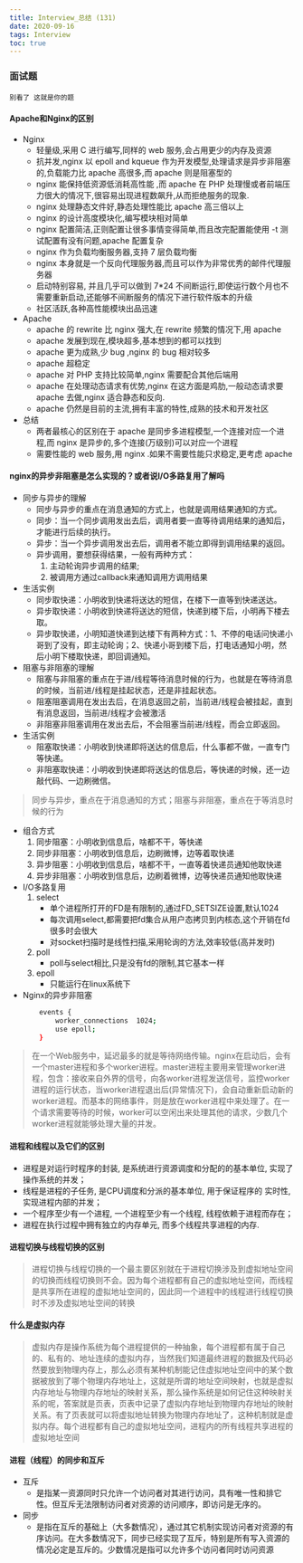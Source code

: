 ```yaml
---
title: Interview_总结 (131)
date: 2020-09-16
tags: Interview
toc: true
---
```


### 面试题
    别看了 这就是你的题

<!-- more -->

#### Apache和Nginx的区别
- Nginx
    * 轻量级,采用 C 进行编写,同样的 web 服务,会占用更少的内存及资源
    * 抗并发,nginx 以 epoll and kqueue 作为开发模型,处理请求是异步非阻塞的,负载能力比 apache 高很多,而 apache 则是阻塞型的
    * nginx 能保持低资源低消耗高性能 ,而 apache 在 PHP 处理慢或者前端压力很大的情况下,很容易出现进程数飙升,从而拒绝服务的现象.
    * nginx 处理静态文件好,静态处理性能比 apache 高三倍以上
    * nginx 的设计高度模块化,编写模块相对简单
    * nginx 配置简洁,正则配置让很多事情变得简单,而且改完配置能使用 -t 测试配置有没有问题,apache 配置复杂
    * nginx 作为负载均衡服务器,支持 7 层负载均衡
    * nginx 本身就是一个反向代理服务器,而且可以作为非常优秀的邮件代理服务器
    * 启动特别容易, 并且几乎可以做到 7*24 不间断运行,即使运行数个月也不需要重新启动,还能够不间断服务的情况下进行软件版本的升级
    * 社区活跃,各种高性能模块出品迅速
- Apache
    * apache 的 rewrite 比 nginx 强大,在 rewrite 频繁的情况下,用 apache
    * apache 发展到现在,模块超多,基本想到的都可以找到
    * apache 更为成熟,少 bug ,nginx 的 bug 相对较多
    * apache 超稳定
    * apache 对 PHP 支持比较简单,nginx 需要配合其他后端用
    * apache 在处理动态请求有优势,nginx 在这方面是鸡肋,一般动态请求要 apache 去做,nginx 适合静态和反向.
    * apache 仍然是目前的主流,拥有丰富的特性,成熟的技术和开发社区
- 总结
    * 两者最核心的区别在于 apache 是同步多进程模型,一个连接对应一个进程,而 nginx 是异步的,多个连接(万级别)可以对应一个进程
    * 需要性能的 web 服务,用 nginx .如果不需要性能只求稳定,更考虑 apache

#### nginx的异步非阻塞是怎么实现的？或者说I/O多路复用了解吗
- 同步与异步的理解
    * 同步与异步的重点在消息通知的方式上，也就是调用结果通知的方式。
    * 同步：当一个同步调用发出去后，调用者要一直等待调用结果的通知后，才能进行后续的执行。
    * 异步：当一个异步调用发出去后，调用者不能立即得到调用结果的返回。
    * 异步调用，要想获得结果，一般有两种方式：
        1. 主动轮询异步调用的结果;
        2. 被调用方通过callback来通知调用方调用结果
- 生活实例
    * 同步取快递：小明收到快递将送达的短信，在楼下一直等到快递送达。
    * 异步取快递：小明收到快递将送达的短信，快递到楼下后，小明再下楼去取。
    * 异步取快递，小明知道快递到达楼下有两种方式：1、不停的电话问快递小哥到了没有，即主动轮询；2、快递小哥到楼下后，打电话通知小明，然后小明下楼取快递，即回调通知。
- 阻塞与非阻塞的理解
    * 阻塞与非阻塞的重点在于进/线程等待消息时候的行为，也就是在等待消息的时候，当前进/线程是挂起状态，还是非挂起状态。
    * 阻塞阻塞调用在发出去后，在消息返回之前，当前进/线程会被挂起，直到有消息返回，当前进/线程才会被激活
    * 非阻塞非阻塞调用在发出去后，不会阻塞当前进/线程，而会立即返回。
- 生活实例
    * 阻塞取快递：小明收到快递即将送达的信息后，什么事都不做，一直专门等快递。
    * 非阻塞取快递：小明收到快递即将送达的信息后，等快递的时候，还一边敲代码、一边刷微信。
> 同步与异步，重点在于消息通知的方式；阻塞与非阻塞，重点在于等消息时候的行为
- 组合方式
    1. 同步阻塞：小明收到信息后，啥都不干，等快递
    2. 同步非阻塞：小明收到信息后，边刷微博，边等着取快递
    3. 异步阻塞：小明收到信息后，啥都不干，一直等着快递员通知他取快递
    4. 异步非阻塞：小明收到信息后，边刷着微博，边等快递员通知他取快递
- I/O多路复用
    1. select
        * 单个进程所打开的FD是有限制的,通过FD_SETSIZE设置,默认1024
        * 每次调用select,都需要把fd集合从用户态拷贝到内核态,这个开销在fd很多时会很大
        * 对socket扫描时是线性扫描,采用轮询的方法,效率较低(高并发时)
    2. poll
        * poll与select相比,只是没有fd的限制,其它基本一样
    3. epoll
        * 只能运行在linux系统下
- Nginx的异步非阻塞
    ```bash
        events {
            worker_connections  1024;
            use epoll;
        }
    ```
> 在一个Web服务中，延迟最多的就是等待网络传输。nginx在启动后，会有一个master进程和多个worker进程。master进程主要用来管理worker进程，包含：接收来自外界的信号，向各worker进程发送信号，监控worker进程的运行状态，当worker进程退出后(异常情况下)，会自动重新启动新的worker进程。而基本的网络事件，则是放在worker进程中来处理了。在一个请求需要等待的时候，worker可以空闲出来处理其他的请求，少数几个worker进程就能够处理大量的并发。

#### 进程和线程以及它们的区别
- 进程是对运行时程序的封装, 是系统进行资源调度和分配的的基本单位, 实现了操作系统的并发；
- 线程是进程的子任务, 是CPU调度和分派的基本单位, 用于保证程序的 实时性, 实现进程内部的并发；
- 一个程序至少有一个进程, 一个进程至少有一个线程, 线程依赖于进程而存在；
- 进程在执行过程中拥有独立的内存单元, 而多个线程共享进程的内存.

#### 进程切换与线程切换的区别
> 进程切换与线程切换的一个最主要区别就在于进程切换涉及到虚拟地址空间的切换而线程切换则不会。因为每个进程都有自己的虚拟地址空间，而线程是共享所在进程的虚拟地址空间的，因此同一个进程中的线程进行线程切换时不涉及虚拟地址空间的转换

#### 什么是虚拟内存
> 虚拟内存是操作系统为每个进程提供的一种抽象，每个进程都有属于自己的、私有的、地址连续的虚拟内存，当然我们知道最终进程的数据及代码必然要放到物理内存上，那么必须有某种机制能记住虚拟地址空间中的某个数据被放到了哪个物理内存地址上，这就是所谓的地址空间映射，也就是虚拟内存地址与物理内存地址的映射关系，那么操作系统是如何记住这种映射关系的呢，答案就是页表，页表中记录了虚拟内存地址到物理内存地址的映射关系。有了页表就可以将虚拟地址转换为物理内存地址了，这种机制就是虚拟内存。每个进程都有自己的虚拟地址空间，进程内的所有线程共享进程的虚拟地址空间

#### 进程（线程）的同步和互斥
- 互斥
    * 是指某一资源同时只允许一个访问者对其进行访问，具有唯一性和排它性。但互斥无法限制访问者对资源的访问顺序，即访问是无序的。　　
- 同步
    * 是指在互斥的基础上（大多数情况），通过其它机制实现访问者对资源的有序访问。在大多数情况下，同步已经实现了互斥，特别是所有写入资源的情况必定是互斥的。少数情况是指可以允许多个访问者同时访问资源

